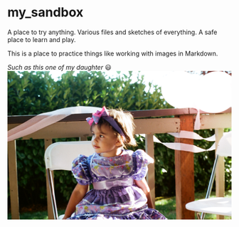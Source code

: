# my_sandbox
A place to try anything. Various files and sketches of everything. A safe place to learn and play. 

This is a place to practice things like working with images in Markdown. 

*Such as this one of my daughter* :smiley:
![Linda](LindaMeGusta.JPG)
